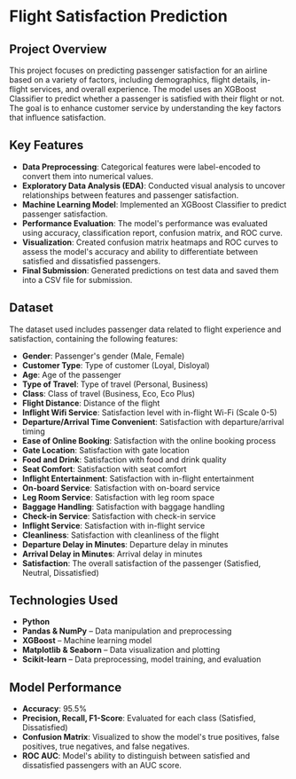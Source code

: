 # Flight Satisfaction Prediction

## __Project Overview__

This project focuses on predicting passenger satisfaction for an airline based on a variety of factors, including demographics, flight details, in-flight services, and overall experience. The model uses an XGBoost Classifier to predict whether a passenger is satisfied with their flight or not. The goal is to enhance customer service by understanding the key factors that influence satisfaction.

## __Key Features__

* __Data Preprocessing__: Categorical features were label-encoded to convert them into numerical values.
* __Exploratory Data Analysis (EDA)__: Conducted visual analysis to uncover relationships between features and passenger satisfaction.
* __Machine Learning Model__: Implemented an XGBoost Classifier to predict passenger satisfaction.
* __Performance Evaluation__: The model's performance was evaluated using accuracy, classification report, confusion matrix, and ROC curve.
* __Visualization__: Created confusion matrix heatmaps and ROC curves to assess the model's accuracy and ability to differentiate between satisfied and dissatisfied passengers.
* __Final Submission__: Generated predictions on test data and saved them into a CSV file for submission.

## __Dataset__

The dataset used includes passenger data related to flight experience and satisfaction, containing the following features:

* __Gender__: Passenger's gender (Male, Female)
* __Customer Type__: Type of customer (Loyal, Disloyal)
* __Age__: Age of the passenger
* __Type of Travel__: Type of travel (Personal, Business)
* __Class__: Class of travel (Business, Eco, Eco Plus)
* __Flight Distance__: Distance of the flight
* __Inflight Wifi Service__: Satisfaction level with in-flight Wi-Fi (Scale 0-5)
* __Departure/Arrival Time Convenient__: Satisfaction with departure/arrival timing
* __Ease of Online Booking__: Satisfaction with the online booking process
* __Gate Location__: Satisfaction with gate location
* __Food and Drink__: Satisfaction with food and drink quality
* __Seat Comfort__: Satisfaction with seat comfort
* __Inflight Entertainment__: Satisfaction with in-flight entertainment
* __On-board Service__: Satisfaction with on-board service
* __Leg Room Service__: Satisfaction with leg room space
* __Baggage Handling__: Satisfaction with baggage handling
* __Check-in Service__: Satisfaction with check-in service
* __Inflight Service__: Satisfaction with in-flight service
* __Cleanliness__: Satisfaction with cleanliness of the flight
* __Departure Delay in Minutes__: Departure delay in minutes
* __Arrival Delay in Minutes__: Arrival delay in minutes
* __Satisfaction__: The overall satisfaction of the passenger (Satisfied, Neutral, Dissatisfied)

## __Technologies Used__

* __Python__
* __Pandas & NumPy__ – Data manipulation and preprocessing
* __XGBoost__ – Machine learning model
* __Matplotlib & Seaborn__ – Data visualization and plotting
* __Scikit-learn__ – Data preprocessing, model training, and evaluation

## __Model Performance__

* __Accuracy__: 95.5%
* __Precision, Recall, F1-Score__: Evaluated for each class (Satisfied, Dissatisfied)
* __Confusion Matrix__: Visualized to show the model's true positives, false positives, true negatives, and false negatives.
* __ROC AUC__: Model's ability to distinguish between satisfied and dissatisfied passengers with an AUC score.
